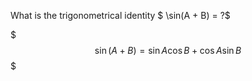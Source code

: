 What is the trigonometrical identity $ \sin(A + B) = ?$
<!--question-->
$$$
\sin(A + B) = \sin A \cos B + \cos A \sin B
$$$
